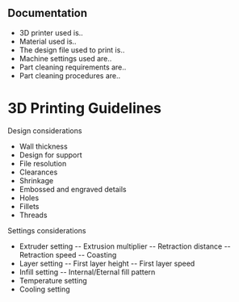 ## Documentation

* 3D printer used is..
* Material used is..
* The design file used to print is..
* Machine settings used are..
* Part cleaning requirements are..
* Part cleaning procedures are..


# 3D Printing Guidelines

Design considerations

* Wall thickness
* Design for support
* File resolution
* Clearances
* Shrinkage
* Embossed and engraved details
* Holes
* Fillets
* Threads

Settings considerations

* Extruder setting -- Extrusion multiplier -- Retraction distance -- Retraction speed -- Coasting
* Layer setting -- First layer height -- First layer speed
* Infill setting -- Internal/Eternal fill pattern
* Temperature setting
* Cooling setting




